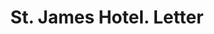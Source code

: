 ---
doi: 10.7916/D8VQ4DST
date_other: '1870'
date_other_textual: 1870-1879
form: correspondence
genre:
- Letters (correspondence)
name:
- St. James Hotel
object_in_context_url: https://biggert.cul.columbia.edu/items/view/ave_biggert_01122
subject_hierarchical_geographic:
- New York, New York, United States
subject_name:
- St. James Hotel
title: St. James Hotel. Letter
sort_title: St. James Hotel. Letter
call_number: ave_biggert_01122
coordinates:
- 40.71277777777778,-74.00583333333333
pid: ave_biggert_01122
identifiers: ave_biggert_01122
permalink: /biggert/ave_biggert_01122/
layout: iiif-image-page
---